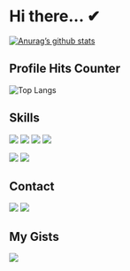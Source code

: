 # Hi there... ✔
[![Anurag’s github stats](https://github-readme-stats.vercel.app/api?username=ahmadsleimman)](https://github.com/ahmadsleimman)

## Profile Hits Counter
![Top Langs](https://hits.seeyoufarm.com/api/count/incr/badge.svg?url=https%3A%2F%2Fgithub.com%2F{ahmadsleimman}1212%2Fhit-counter)

## Skills
![](https://img.shields.io/badge/code-Html-informational?style=flat&logo=html5&color=61DAFB)
![](https://img.shields.io/badge/code-CSS-informational?style=flat&logo=css3&color=61DAFB)
![](https://img.shields.io/badge/code-javascript-informational?style=flat&logo=javascript&color=61DAFB)
![](https://img.shields.io/badge/code-Python-informational?style=flat&logo=python&color=61DAFB)

![](https://img.shields.io/badge/Tools-Git-informational?style=flat&logo=GIT&color=61DAFB)
![](https://img.shields.io/badge/Tools-Github-informational?style=flat&logo=github&color=61DAFB)


## Contact 

![](https://img.shields.io/badge/WhatsApp-25D366?style=for-the-badge&logo=whatsapp&logoColor=white)
![](https://img.shields.io/badge/Gmail-D14836?style=for-the-badge&logo=gmail&logoColor=white)

## My Gists
![](https://gists-readme.yizack.com/api?user={ahmadsleimman})
